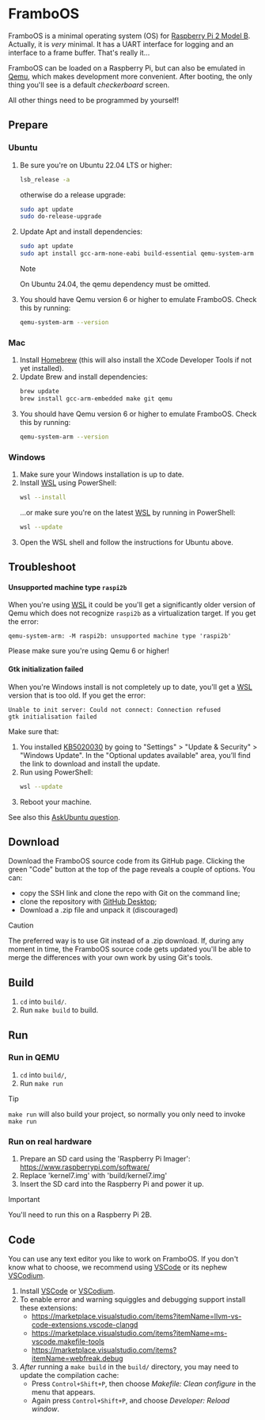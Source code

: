 # FramboOS

FramboOS is a minimal operating system (OS) for [Raspberry Pi 2 Model B](https://www.raspberrypi.com/products/raspberry-pi-2-model-b/).
Actually, it is _very_ minimal.
It has a UART interface for logging and an interface to a frame buffer.
That's really it...

FramboOS can be loaded on a Raspberry Pi, but can also be emulated in [Qemu](https://www.qemu.org), which makes development more convenient.
After booting, the only thing you'll see is a default _checkerboard_ screen.

All other things need to be programmed by yourself!


## Prepare

### Ubuntu

1. Be sure you're on Ubuntu 22.04 LTS or higher:
   ```sh
   lsb_release -a
   ```
   otherwise do a release upgrade:
   ```sh
   sudo apt update
   sudo do-release-upgrade
   ```
2. Update Apt and install dependencies:
   ```sh
   sudo apt update
   sudo apt install gcc-arm-none-eabi build-essential qemu-system-arm qemu
   ```
   > [!NOTE]
   > On Ubuntu 24.04, the qemu dependency must be omitted.
3. You should have Qemu version 6 or higher to emulate FramboOS.
   Check this by running:
   ```sh
   qemu-system-arm --version
   ```

### Mac

1. Install [Homebrew] (this will also install the XCode Developer Tools if not yet installed).
2. Update Brew and install dependencies:
   ```sh
   brew update
   brew install gcc-arm-embedded make git qemu
   ```
3. You should have Qemu version 6 or higher to emulate FramboOS.
   Check this by running:
   ```sh
   qemu-system-arm --version
   ```

[Homebrew]: https://brew.sh

### Windows

1. Make sure your Windows installation is up to date.
2. Install [WSL] using PowerShell:
   ```sh
   wsl --install
   ```
   ...or make sure you're on the latest [WSL] by running in PowerShell:
   ```sh
   wsl --update
   ```
3. Open the WSL shell and follow the instructions for Ubuntu above.

[WSL]: https://docs.microsoft.com/en-us/windows/wsl/install


## Troubleshoot

#### Unsupported machine type `raspi2b`

When you're using [WSL] it could be you'll get a significantly older version of Qemu which does not recognize `raspi2b` as a virtualization target.
If you get the error:
```
qemu-system-arm: -M raspi2b: unsupported machine type 'raspi2b'
```
Please make sure you're using Qemu 6 or higher!

#### Gtk initialization failed

When you're Windows install is not completely up to date, you'll get a [WSL] version that is too old.
If you get the error:
```
Unable to init server: Could not connect: Connection refused
gtk initialisation failed
```
Make sure that:
1. You installed [KB5020030] by going to "Settings" > "Update & Security" > "Windows Update". In the "Optional updates available" area, you’ll find the link to download and install the update.
2. Run using PowerShell:
   ```sh
   wsl --update
   ```
3. Reboot your machine.

See also this [AskUbuntu question](https://askubuntu.com/questions/1389908/running-gui-apps-under-wsl/1389923#1389923).

[KB5020030]: https://support.microsoft.com/en-gb/topic/november-15-2022-kb5020030-os-builds-19042-2311-19043-2311-19044-2311-and-19045-2311-preview-237a9048-f853-4e29-a3a2-62efdbea95e2


## Download

Download the FramboOS source code from its GitHub page.
Clicking the green "Code" button at the top of the page reveals a couple of options.
You can:

* copy the SSH link and clone the repo with Git on the command line;
* clone the repository with [GitHub Desktop](https://desktop.github.com);
* Download a .zip file and unpack it (discouraged)

> [!CAUTION]
> The preferred way is to use Git instead of a .zip download.
> If, during any moment in time, the FramboOS source code gets updated
> you'll be able to merge the differences with your own work by using Git's tools.

## Build

1. `cd` into `build/`.
2. Run `make build` to build.

## Run

### Run in QEMU

1. `cd` into `build/`,
2. Run `make run`

> [!TIP]
> `make run` will also build your project, so normally you only need to invoke `make run`

### Run on real hardware

1. Prepare an SD card using the 'Raspberry Pi Imager': https://www.raspberrypi.com/software/
2. Replace 'kernel7.img' with 'build/kernel7.img'
3. Insert the SD card into the Raspberry Pi and power it up.

> [!IMPORTANT]
> You'll need to run this on a Raspberry Pi 2B.

## Code

You can use any text editor you like to work on FramboOS.
If you don't know what to choose, we recommend using [VSCode](https://code.visualstudio.com) or its nephew [VSCodium](https://vscodium.com).

1. Install [VSCode](https://code.visualstudio.com) or [VSCodium](https://vscodium.com).
2. To enable error and warning squiggles and debugging support install these extensions:
    * https://marketplace.visualstudio.com/items?itemName=llvm-vs-code-extensions.vscode-clangd
    * https://marketplace.visualstudio.com/items?itemName=ms-vscode.makefile-tools
    * https://marketplace.visualstudio.com/items?itemName=webfreak.debug
3. _After_ running a `make build` in the `build/` directory, you may need to update the compilation cache:
    * Press `Control+Shift+P`, then choose _Makefile: Clean configure_ in the menu that appears.
    * Again press `Control+Shift+P`, and choose _Developer: Reload window_.
